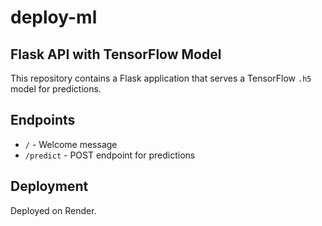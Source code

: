 # deploy-ml

## Flask API with TensorFlow Model

This repository contains a Flask application that serves a TensorFlow `.h5` model for predictions.

## Endpoints
- `/` - Welcome message
- `/predict` - POST endpoint for predictions

## Deployment
Deployed on Render.